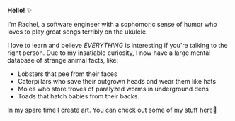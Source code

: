 **Hello!** :sparkles:

I'm Rachel, a software engineer with a sophomoric sense of humor who loves to play great songs terribly on the ukulele.  

I love to learn and believe *EVERYTHING* is interesting if you're talking to the right person. Due to my insatiable curiosity, I now have a large mental database of strange animal facts, like:
* Lobsters that pee from their faces 
* Caterpillars who save their outgrown heads and wear them like hats 
* Moles who store troves of paralyzed worms in underground dens
* Toads that hatch babies from their backs.  

In my spare time I create art.  You can check out some of my stuff [here](https://www.instagram.com/peepthemoonstudios/?hl=en):crescent_moon:
